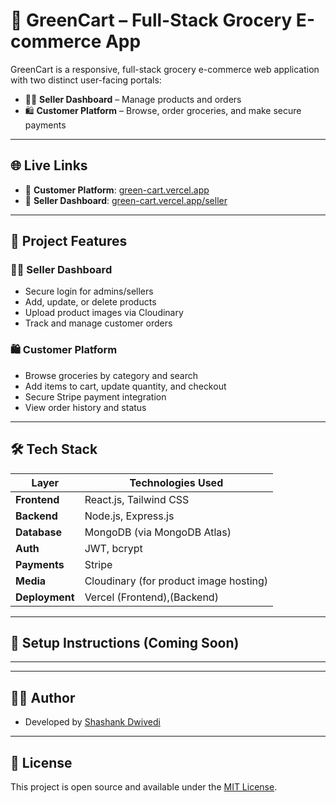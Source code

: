 # 🛒 GreenCart – Full-Stack Grocery E-commerce App

GreenCart is a responsive, full-stack grocery e-commerce web application with two distinct user-facing portals:

- 🧑‍💼 **Seller Dashboard** – Manage products and orders
- 🛍️ **Customer Platform** – Browse, order groceries, and make secure payments

---

## 🌐 Live Links

- 🔗 **Customer Platform**: [green-cart.vercel.app](https://green-cart-m1zj-git-main-imshks-projects.vercel.app/)
- 🔗 **Seller Dashboard**: [green-cart.vercel.app/seller](https://green-cart-m1zj-git-main-imshks-projects.vercel.app/seller)

---

## 📌 Project Features

### 🧑‍💼 Seller Dashboard
- Secure login for admins/sellers
- Add, update, or delete products
- Upload product images via Cloudinary
- Track and manage customer orders

### 🛍️ Customer Platform
- Browse groceries by category and search
- Add items to cart, update quantity, and checkout
- Secure Stripe payment integration
- View order history and status

---

## 🛠 Tech Stack

| Layer        | Technologies Used                                 |
|--------------|----------------------------------------------------|
| **Frontend** | React.js, Tailwind CSS                            |
| **Backend**  | Node.js, Express.js                               |
| **Database** | MongoDB (via MongoDB Atlas)                       |
| **Auth**     | JWT, bcrypt                                        |
| **Payments** | Stripe                                             |
| **Media**    | Cloudinary (for product image hosting)            |
| **Deployment** | Vercel (Frontend),(Backend)            |

---

## 🚀 Setup Instructions (Coming Soon)



---



---

## 👨‍💻 Author

- Developed by [Shashank Dwivedi](https://github.com/Imshk)

---

## 📄 License

This project is open source and available under the [MIT License](LICENSE).

